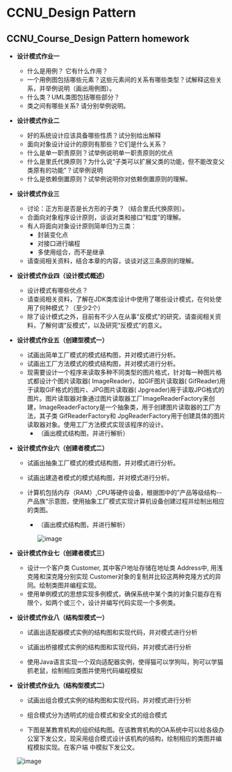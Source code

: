 # CCNU_Design Pattern
## CCNU_Course_Design Pattern  homework

+ **设计模式作业一**
  + 什么是用例？ 它有什么作用？  
  +  一个用例图包括哪些元素？这些元素间的关系有哪些类型？试解释这些关系，并举例说明（画出用例图）。  
  +  什么类？UML类图包括哪些部分？  
  +  类之间有哪些关系? 请分别举例说明。   



+ **设计模式作业二**
  + 好的系统设计应该具备哪些性质？试分别给出解释
  + 面向对象设计设计的原则有那些？它们是什么关系？
  + 什么是单一职责原则？试举例说明单一职责原则的优点
  + 什么是里氏代换原则？为什么说“子类可以扩展父类的功能，但不能改变父类原有的功能”？试举例说明
  + 什么是依赖倒置原则？试举例说明你对依赖倒置原则的理解。



+ **设计模式作业三**
  + 讨论：正方形是否是长方形的子类？（结合里氏代换原则）。
  + 合面向对象程序设计原则，谈谈对类和接口“粒度”的理解。
  + 有人将面向对象设计原则简单归为三类：
    +   封装变化点
    + 对接口进行编程
    + 多使用组合，而不是继承
  + 请查阅相关资料，结合本章的内容，谈谈对这三条原则的理解。



+ **设计模式作业四（设计模式概述）**
  + 设计模式有哪些优点？
  + 请查阅相关资料，了解在JDK类库设计中使用了哪些设计模式，在何处使用了何种模式？（至少2个）
  + 除了设计模式之外，目前有不少人在从事“反模式”的研究，请查阅相关资料，了解何谓“反模式”，以及研究“反模式”的意义。



+ **设计模式作业五（创建型模式一）**
  + 试画出简单工厂模式的模式结构图，并对模式进行分析。  
  + 试画出工厂方法模式的模式结构图，并对模式进行分析。  
  + 现需要设计一个程序来读取多种不同类型的图片格式，针对每一种图片格式都设计个图片读取器( ImageReader)，如GIF图片读取器( GifReader)用于读取GIF格式的图片、JPG图片读取器( Jpgreader)用于读取JPG格式的图片。图片读取器对象通过图片读取器工厂ImageReaderFactory来创建，ImageReaderFactory是一个抽象类，用于创建图片读取器的工厂方法，其子类 GifReaderFactory和  JpgReaderFactory用于创建具体的图片读取器对象。使用工厂方法模式实现该程序的设计。  
    + （画出模式结构图，并进行解析）  



+ **设计模式作业六（创建者模式二）**  

  + 试画出抽象工厂模式的模式结构图，并对模式进行分析。  

  + 试画出建造者模式的模式结构图，并对模式进行分析。

  + 计算机包括内存（RAM）,CPU等硬件设备，根据图中的”产品等级结构--产品族“示意图，使用抽象工厂模式实现计算机设备创建过程并绘制出相应的类图。

    + （画出模式结构图，并进行解析） 

      ![image](https://github.com/baobaotql/CCNU_DesignPattern/blob/master/课后题目/pic1.png)  



+ **设计模式作业七（创建者模式三）**
  + 设计一个客户类 Customer, 其中客户地址存储在地址类 Address中, 用浅克隆和深克隆分别实现 Customer对象的复制并比较这两种克隆方式的异同。绘制类图并编程实现。
  + 使用单例模式的思想实现多例模式，确保系统中某个类的对象只能存在有限个，如两个或三个，设计并编写代码实现一个多例类。  



+ **设计模式作业八（结构型模式一）**
  + 试画出适配器模式实例的结构图和实现代码，并对模式进行分析  

  + 试画出桥接模式实例的结构图和实现代码，并对模式进行分析  

  + 使用Java语言实现一个双向适配器实例，使得猫可以学狗叫，狗可以学猫抓老鼠，绘制相应类图并使用代码编程模拟    

    

+ **设计模式作业九（结构型模式二）**

  + 试画出组合模式实例的结构图和实现代码，并对模式进行分析  

  + 组合模式分为透明式的组合模式和安全式的组合模式  

  +  下图是某教育机构的组织结构图。在该教育机构的OA系统中可以给各级办公室下发公文，现采用组合模式设计该机构的结构，绘制相应的类图并编程模拟实现。在客户端 中模拟下发公文。  

    ![image](https://github.com/baobaotql/CCNU_DesignPattern/blob/master/课后题目/pic2.png)  

    